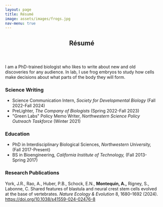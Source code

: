 ```yaml
---
layout: page
title: Résumé
image: assets/images/frogs.jpg
nav-menu: true
---
```


<!-- Main -->
<div id="main" class="alt">

<!-- One -->
<section id="one">
	 <div class="inner">
		<header class="major">
			<h1>Résumé</h1>
		</header>
    <p>I am a PhD-trained biologist who likes to write about new and old discoveries for any audience. In lab, I use frog embryos to study how cells make decisions about what parts of the body they will form.  </p>

<div class="row">
	<div class="12u 12u$(small)">
		<h3>Science Writing</h3>
<ul>
	<li>Science Communication Intern, <i>Society for Developmental Biology</i> (Fall 2022-Fall 2024) </li>
	<li>PreLighter, <i>The Company of Biologists</i> (Spring 2022-Fall 2023)</li>
 	<li>"Green Labs" Policy Memo Writer, <i>Northwestern Science Policy Outreach Taskforce</i> (Winter 2021)</li>

</ul>	

<div class="row">
	<div class="12u 12u$(small)">
 		<h3>Education</h3>
   <ul>
	<li>PhD in Interdisciplinary Biological Sciences, <i>Northwestern University,</i> (Fall 2017-Present)</li>
	<li>BS in Bioengineering, <i>California Institute of Technology,</i> (Fall 2013-Spring 2017)</li>

</ul>

<div class="row">
	<div class="12u 12u$(small)">
 		<h3>Research Publications</h3>
   <p>York, J.R., Rao, A., Huber, P.B., Schock, E.N., <b>Montequin, A.,</b> Rigney, S., Labonne, C. Shared features of blastula and neural crest stem cells evolved at the base of vertebrates. <i>Nature Ecology & Evolution</i> 8, 1680–1692 (2024). <a href="https://doi.org/10.1038/s41559-024-02476-8" target="_blank" rel="noopener noreferrer">https://doi.org/10.1038/s41559-024-02476-8 </a></p>
	



